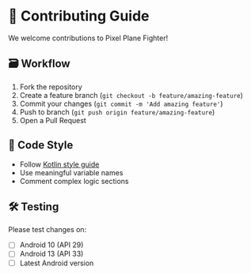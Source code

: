 # 👋 Contributing Guide

We welcome contributions to Pixel Plane Fighter!

## 🗃 Workflow
1. Fork the repository
2. Create a feature branch (`git checkout -b feature/amazing-feature`)
3. Commit your changes (`git commit -m 'Add amazing feature'`)
4. Push to branch (`git push origin feature/amazing-feature`)
5. Open a Pull Request

## 📝 Code Style
- Follow [Kotlin style guide](https://developer.android.com/kotlin/style-guide)
- Use meaningful variable names
- Comment complex logic sections

## 🛠 Testing
Please test changes on:
- [ ] Android 10 (API 29)
- [ ] Android 13 (API 33)
- [ ] Latest Android version
